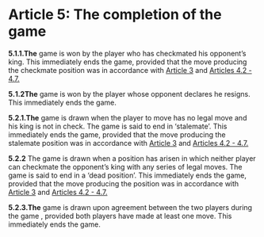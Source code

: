 # Article 5: The completion of the game

**5.1.1.The** game is won by the player who has checkmated his opponent’s king. This immediately ends the game, provided that the move producing the checkmate position was in accordance with [Article 3](./article3) and [Articles 4.2 - 4.7.](./article4#4.2.1)

**5․1․2The** game is won by the player whose opponent declares he resigns. This immediately ends the game.

**5.2.1.The** game is drawn when the player to move has no legal move and his king is not in check. The game is said to end in ‘stalemate’. This immediately ends the game, provided that the move producing the stalemate position was in accordance with [Article 3](./article3) and [Articles 4.2 - 4.7.](./article4#4.2.1)

**5.2.2** The game is drawn when a position has arisen in which neither player can checkmate the opponent’s king with any series of legal moves. The game is said to end in a ‘dead position’. This immediately ends the game, provided that the move producing the position was in accordance with [Article 3](./article3) and [Articles 4.2 - 4.7.](./article4#4.2.1)

**5.2.3.The** game is drawn upon agreement between the two players during the game , provided both players have made at least one move. This immediately ends the game.
